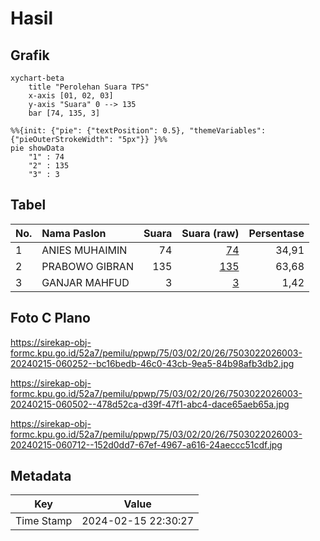 # Hasil

## Grafik

```mermaid
xychart-beta
    title "Perolehan Suara TPS"
    x-axis [01, 02, 03]
    y-axis "Suara" 0 --> 135
    bar [74, 135, 3]
```

```mermaid
%%{init: {"pie": {"textPosition": 0.5}, "themeVariables": {"pieOuterStrokeWidth": "5px"}} }%%
pie showData
    "1" : 74
    "2" : 135
    "3" : 3
```

## Tabel

| No. | Nama Paslon    | Suara | Suara (raw) | Persentase |
|:--- |:-------------- | -----:| -----------:| ----------:|
| 1   | ANIES MUHAIMIN | 74    | [74][p-1]   | 34,91      |
| 2   | PRABOWO GIBRAN | 135   | [135][p-2]  | 63,68      |
| 3   | GANJAR MAHFUD  | 3     | [3][p-3]    | 1,42       |


[p-1]: https://github.com/gigit-pemilu/pemilu-2024-75-gorontalo/blob/main/pilpres/hitung-suara/sub/75-gorontalo/sub/03-bone-bolango/sub/02-kabila/sub/2026-poowo-barat/sub/003-tps/sub/paslon-1.txt
[p-2]: https://github.com/gigit-pemilu/pemilu-2024-75-gorontalo/blob/main/pilpres/hitung-suara/sub/75-gorontalo/sub/03-bone-bolango/sub/02-kabila/sub/2026-poowo-barat/sub/003-tps/sub/paslon-2.txt
[p-3]: https://github.com/gigit-pemilu/pemilu-2024-75-gorontalo/blob/main/pilpres/hitung-suara/sub/75-gorontalo/sub/03-bone-bolango/sub/02-kabila/sub/2026-poowo-barat/sub/003-tps/sub/paslon-3.txt

## Foto C Plano

https://sirekap-obj-formc.kpu.go.id/52a7/pemilu/ppwp/75/03/02/20/26/7503022026003-20240215-060252--bc16bedb-46c0-43cb-9ea5-84b98afb3db2.jpg

https://sirekap-obj-formc.kpu.go.id/52a7/pemilu/ppwp/75/03/02/20/26/7503022026003-20240215-060502--478d52ca-d39f-47f1-abc4-dace65aeb65a.jpg

https://sirekap-obj-formc.kpu.go.id/52a7/pemilu/ppwp/75/03/02/20/26/7503022026003-20240215-060712--152d0dd7-67ef-4967-a616-24aeccc51cdf.jpg


## Metadata

| Key        | Value               |
| ---------- | ------------------- |
| Time Stamp | 2024-02-15 22:30:27 |



